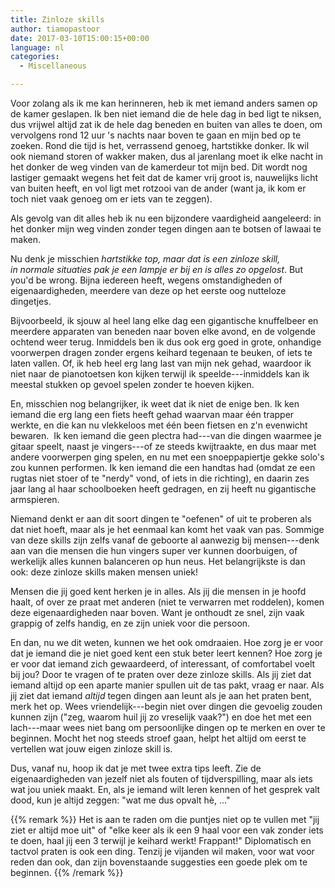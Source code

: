 ```yaml
---
title: Zinloze skills
author: tiamopastoor
date: 2017-03-10T15:00:15+00:00
language: nl
categories:
  - Miscellaneous

---
```

Voor zolang als ik me kan herinneren, heb ik met iemand anders samen op de kamer geslapen. Ik ben niet iemand die de hele dag in bed ligt te niksen, dus vrijwel altijd zat ik de hele dag beneden en buiten van alles te doen, om vervolgens rond 12 uur 's nachts naar boven te gaan en mijn bed op te zoeken. Rond die tijd is het, verrassend genoeg, hartstikke donker. Ik wil ook niemand storen of wakker maken, dus al jarenlang moet ik elke nacht in het donker de weg vinden van de kamerdeur tot mijn bed. Dit wordt nog lastiger gemaakt wegens het feit dat de kamer vrij groot is, nauwelijks licht van buiten heeft, en vol ligt met rotzooi van de ander (want ja, ik kom er toch niet vaak genoeg om er iets van te zeggen).

Als gevolg van dit alles heb ik nu een bijzondere vaardigheid aangeleerd: in het donker mijn weg vinden zonder tegen dingen aan te botsen of lawaai te maken.

Nu denk je misschien _hartstikke top, maar dat is een zinloze skill, in normale situaties pak je een lampje er bij en is alles zo opgelost_. But you'd be wrong. Bijna iedereen heeft, wegens omstandigheden of eigenaardigheden, meerdere van deze op het eerste oog nutteloze dingetjes.


Bijvoorbeeld, ik sjouw al heel lang elke dag een gigantische knuffelbeer en meerdere apparaten van beneden naar boven elke avond, en de volgende ochtend weer terug. Inmiddels ben ik dus ook erg goed in grote, onhandige voorwerpen dragen zonder ergens keihard tegenaan te beuken, of iets te laten vallen. Of, ik heb heel erg lang last van mijn nek gehad, waardoor ik niet naar de pianotoetsen kon kijken terwijl ik speelde---inmiddels kan ik meestal stukken op gevoel spelen zonder te hoeven kijken.

En, misschien nog belangrijker, ik weet dat ik niet de enige ben. Ik ken iemand die erg lang een fiets heeft gehad waarvan maar één trapper werkte, en die kan nu vlekkeloos met één been fietsen en z'n evenwicht bewaren.  Ik ken iemand die geen plectra had---van die dingen waarmee je gitaar speelt, naast je vingers---of ze steeds kwijtraakte, en dus maar met andere voorwerpen ging spelen, en nu met een snoeppapiertje gekke solo's zou kunnen performen. Ik ken iemand die een handtas had (omdat ze een rugtas niet stoer of te "nerdy" vond, of iets in die richting), en daarin zes jaar lang al haar schoolboeken heeft gedragen, en zij heeft nu gigantische armspieren.

Niemand denkt er aan dit soort dingen te "oefenen" of uit te proberen als dat niet hoeft, maar als je het eenmaal kan komt het vaak van pas. Sommige van deze skills zijn zelfs vanaf de geboorte al aanwezig bij mensen---denk aan van die mensen die hun vingers super ver kunnen doorbuigen, of werkelijk alles kunnen balanceren op hun neus. Het belangrijkste is dan ook: deze zinloze skills maken mensen uniek!

Mensen die jij goed kent herken je in alles. Als jij die mensen in je hoofd haalt, of over ze praat met anderen (niet te verwarren met roddelen), komen deze eigenaardigheden naar boven. Want je onthoudt ze snel, zijn vaak grappig of zelfs handig, en ze zijn uniek voor die persoon.

En dan, nu we dit weten, kunnen we het ook omdraaien. Hoe zorg je er voor dat je iemand die je niet goed kent een stuk beter leert kennen? Hoe zorg je er voor dat iemand zich gewaardeerd, of interessant, of comfortabel voelt bij jou? Door te vragen of te praten over deze zinloze skills. Als jij ziet dat iemand altijd op een aparte manier spullen uit de tas pakt, vraag er naar. Als jij ziet dat iemand _altijd_ tegen dingen aan leunt als je aan het praten bent, merk het op. Wees vriendelijk---begin niet over dingen die gevoelig zouden kunnen zijn ("zeg, waarom huil jij zo vreselijk vaak?") en doe het met een lach---maar wees niet bang om persoonlijke dingen op te merken en over te beginnen. Mocht het nog steeds stroef gaan, helpt het altijd om eerst te vertellen wat jouw eigen zinloze skill is.

Dus, vanaf nu, hoop ik dat je met twee extra tips leeft. Zie de eigenaardigheden van jezelf niet als fouten of tijdverspilling, maar als iets wat jou uniek maakt. En, als je iemand wilt leren kennen of het gesprek valt dood, kun je altijd zeggen: "wat me dus opvalt hè, ..."

{{% remark %}}
Het is aan te raden om die puntjes niet op te vullen met "jij ziet er altijd moe uit" of "elke keer als ik een 9 haal voor een vak zonder iets te doen, haal jij een 3 terwijl je keihard werkt! Frappant!" Diplomatisch en tactvol praten is ook een ding. Tenzij je vijanden wil maken, voor wat voor reden dan ook, dan zijn bovenstaande suggesties een goede plek om te beginnen.
{{% /remark %}}